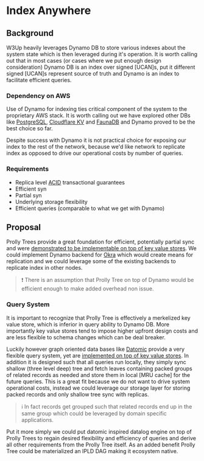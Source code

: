# Index Anywhere

## Background

W3Up heavily leverages Dynamo DB to store various indexes about the system state which is then leveraged during it's operation. It is worth calling out that in most cases (or cases where we put enough design consideration) Dynamo DB is an index over signed [UCAN]s, put it different signed [UCAN]s represent source of truth and Dynamo is an index to facilitate efficient queries.

### Dependency on AWS

Use of Dynamo for indexing ties critical component of the system to the proprietary AWS stack. It is worth calling out we have explored other DBs like [PostgreSQL], [Cloudflare KV] and [FaunaDB] and Dynamo proved to be the best choice so far.

Despite success with Dynamo it is not practical choice for exposing our index to the rest of the network, because we'd like network to replicate index as opposed to drive our operational costs by number of queries.

### Requirements

- Replica level [ACID] transactional guarantees
- Efficient syn
- Partial syn
- Underlying storage flexibility
- Efficient queries (comparable to what we get with Dynamo)

## Proposal

Prolly Trees provide a great foundation for efficient, potentially partial sync and were [demonstrated to be implementable on top of key value stores][prolly-tree kv]. We could implement Dynamo backend for [Okra] which would create means for replication and we could leverage some of the existing backends to replicate index in other nodes.

> ❗️ There is an assumption that Prolly Tree on top of Dynamo would be efficient enough to make added overhead non issue.

### Query System

It is important to recognize that Prolly Tree is effectively a merkelized key value store, which is inferior in query ability to Dynamo DB. More importantly key value stores tend to impose higher upfront design costs and are less flexible to schema changes which can be deal breaker.

Luckily however graph oriented data bases like [Datomic] provide a very flexible query system, yet are [implemented on top of key value stores][Datomic interanls]. In addition it is designed such that all queries run locally, they simply sync shallow (three level deep) tree and fetch leaves containing packed groups of related records as needed and store them in local [MRU cache] for the future queries. This is a great fit because we do not want to drive system operational costs, instead we could leverage our storage layer for storing packed records and only shallow tree sync with replicas.

> ℹ️ In fact records get grouped such that related records end up in the same group which could be leveraged by domain specific applications.

Put it more simply we could put datomic inspired datalog engine on top of Prolly Trees to regain desired flexibility and efficiency of queries and derive all other requirements from the Prolly Tree itself. As an added benefit Prolly Tree could be materialized an IPLD DAG making it ecosystem native.

[PostgreSQL]:https://www.postgresql.org/
[Cloudflare KV]:https://developers.cloudflare.com/kv/
[FaunaDB]:https://fauna.com/
[ACID]:https://en.wikipedia.org/wiki/ACID
[prolly-tree kv]:https://docs.canvas.xyz/blog/2023-05-04-merklizing-the-key-value-store.html
[Okra]:https://github.com/canvasxyz/okra-js?tab=readme-ov-file#usage
[Datomic]:https://www.datomic.com/
[Datomic interanls]:https://tonsky.me/blog/unofficial-guide-to-datomic-internals/
[MRU]:https://en.wikipedia.org/wiki/Cache_replacement_policies#Most-recently-used_(MRU)

